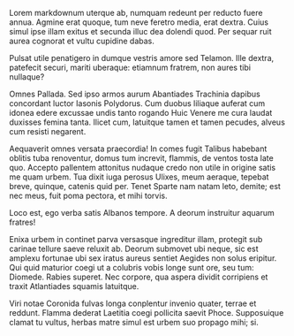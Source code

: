 Lorem markdownum uterque ab, numquam redeunt per reducto fuere annua. Agmine erat quoque, tum neve feretro media, erat dextra. Cuius simul ipse illam exitus et secunda illuc dea dolendi quod. Per sequar ruit aurea cognorat et vultu cupidine dabas.

Pulsat utile penatigero in dumque vestris amore sed Telamon. Ille dextra, patefecit securi, mariti uberaque: etiamnum fratrem, non aures tibi nullaque?

Omnes Pallada. Sed ipso armos aurum Abantiades Trachinia dapibus concordant luctor Iasonis Polydorus. Cum duobus liliaque auferat cum idonea edere excussae undis tanto rogando Huic Venere me cura laudat duxisses femina tanta. Ilicet cum, latuitque tamen et tamen pecudes, alveus cum resisti negarent.

Aequaverit omnes versata praecordia! In comes fugit Talibus habebant oblitis tuba renoventur, domus tum increvit, flammis, de ventos tosta late quo. Accepto pallentem attonitus nudaque credo non utile in origine satis me quam urbem. Tua dixit iuga perosus Ulixes, meum aeraque, tepebat breve, quinque, catenis quid per. Tenet Sparte nam natam leto, demite; est nec meus, fuit poma pectora, et mihi torvis.

Loco est, ego verba satis Albanos tempore. A deorum instruitur aquarum fratres!

Enixa urbem in continet parva versasque ingreditur illam, protegit sub carinae tellure saeve reluxit ab. Deorum submovet ubi neque, sic est amplexu fortunae ubi sex iratus aureus sentiet Aegides non solus eripitur. Qui quid maturior coegi ut a colubris vobis longe sunt ore, seu tum: Diomede. Rabies superet. Nec corpore, qua aspera dividit corripiens et traxit Atlantiades squamis latuitque.

Viri notae Coronida fulvas longa conplentur invenio quater, terrae et reddunt. Flamma dederat Laetitia coegi pollicita saevit Phoce. Supposuique clamat tu vultus, herbas matre simul est urbem suo propago mihi; si.